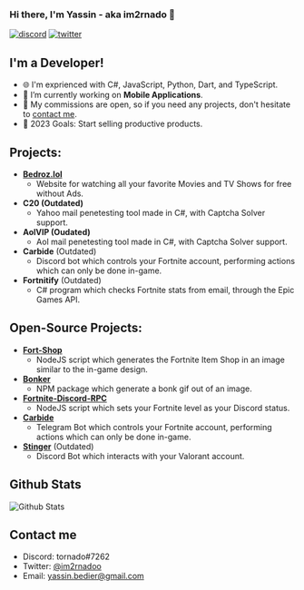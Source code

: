 ### Hi there, I'm Yassin - aka im2rnado 👋

<p align="left">
<a href="https://discord.com/channels/@me"><img src="https://img.shields.io/badge/Discord-tornado%237262-%237289DA?style=flat&logo=discord" alt="discord"/></a>
<a href="https://twitter.com/intent/follow?original_referer=https%3A%2F%2Fgithub.com%2Fim2rnado&screen_name=im2rnadoo"><img src="https://img.shields.io/badge/Twitter-@im2rnadoo-%231DA1F2?style=flat&logo=twitter" alt="twitter"/></a>
</p>

## I'm a Developer!

- 🌐 I'm exprienced with C#, JavaScript, Python, Dart, and TypeScript.
- 🔭 I’m currently working on **Mobile Applications**.
- 🌱 My commissions are open, so if you need any projects, don't hesitate to [contact me](#contact-me).
- 🥅 2023  Goals: Start selling productive products.

## Projects:

* **[Bedroz.lol](https://bedroz.lol)**
  * Website for watching all your favorite Movies and TV Shows for free without Ads.
* **C20 (Outdated)**
  * Yahoo mail penetesting tool made in C#, with Captcha Solver support.
* **AolVIP (Oudated)**
  * Aol mail penetesting tool made in C#, with Captcha Solver support.
* **Carbide** (Outdated)
  * Discord bot which controls your Fortnite account, performing actions which can only be done in-game.
* **Fortnitify** (Outdated)
   * C# program which checks Fortnite stats from email, through the Epic Games API.

## Open-Source Projects:

* **[Fort-Shop](https://github.com/im2rnado/Fort-Shop)**
  * NodeJS script which generates the Fortnite Item Shop in an image similar to the in-game design.
* **[Bonker](https://github.com/im2rnado/Bonker.js)**
  * NPM package which generate a bonk gif out of an image.
* **[Fortnite-Discord-RPC](https://github.com/im2rnado/Fortnite-Discord-RPC)**
  * NodeJS script which sets your Fortnite level as your Discord status.
* **[Carbide](https://t.me/CarbideFNBot)**
  * Telegram Bot which controls your Fortnite account, performing actions which can only be done in-game.
* **[Stinger](https://github.com/im2rnado/Stinger-Help)** (Outdated)
  * Discord Bot which interacts with your Valorant account.

## Github Stats
<img src="https://github-readme-stats.vercel.app/api?username=im2rnado&show_icons=true&theme=light&count_private=true" alt="Github Stats"/>

## Contact me
- Discord: tornado#7262
- Twitter: [@im2rnadoo](https://twitter.com/im2rnadoo)
- Email: yassin.bedier@gmail.com
